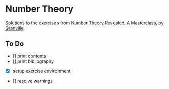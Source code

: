 # Number Theory

Solutions to the exercises from [Number Theory Revealed: A Masterclass](http://www.ams.org/publications/books/granville-number-theory), by [Granville](https://dms.umontreal.ca/~andrew/).

## To Do

- [] print contents
- [] print bibliography
- [X] setup exercise environment
- [] resolve warnings

